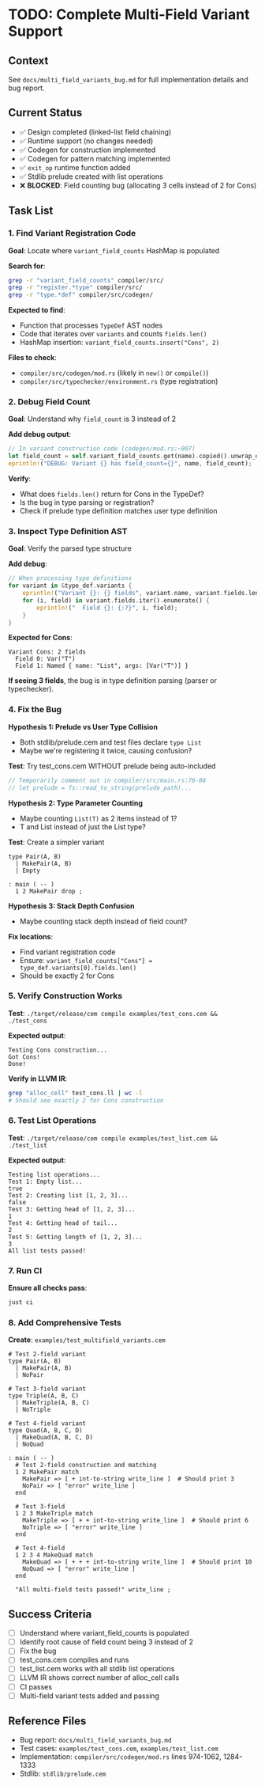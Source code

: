 # TODO: Complete Multi-Field Variant Support

## Context
See `docs/multi_field_variants_bug.md` for full implementation details and bug report.

## Current Status
- ✅ Design completed (linked-list field chaining)
- ✅ Runtime support (no changes needed)
- ✅ Codegen for construction implemented
- ✅ Codegen for pattern matching implemented
- ✅ `exit_op` runtime function added
- ✅ Stdlib prelude created with list operations
- ❌ **BLOCKED**: Field counting bug (allocating 3 cells instead of 2 for Cons)

## Task List

### 1. Find Variant Registration Code
**Goal**: Locate where `variant_field_counts` HashMap is populated

**Search for**:
```bash
grep -r "variant_field_counts" compiler/src/
grep -r "register.*type" compiler/src/
grep -r "type.*def" compiler/src/codegen/
```

**Expected to find**:
- Function that processes `TypeDef` AST nodes
- Code that iterates over `variants` and counts `fields.len()`
- HashMap insertion: `variant_field_counts.insert("Cons", 2)`

**Files to check**:
- `compiler/src/codegen/mod.rs` (likely in `new()` or `compile()`)
- `compiler/src/typechecker/environment.rs` (type registration)

### 2. Debug Field Count
**Goal**: Understand why `field_count` is 3 instead of 2

**Add debug output**:
```rust
// In variant construction code (codegen/mod.rs:~907)
let field_count = self.variant_field_counts.get(name).copied().unwrap_or(0);
eprintln!("DEBUG: Variant {} has field_count={}", name, field_count);
```

**Verify**:
- What does `fields.len()` return for Cons in the TypeDef?
- Is the bug in type parsing or registration?
- Check if prelude type definition matches user type definition

### 3. Inspect Type Definition AST
**Goal**: Verify the parsed type structure

**Add debug**:
```rust
// When processing type definitions
for variant in &type_def.variants {
    eprintln!("Variant {}: {} fields", variant.name, variant.fields.len());
    for (i, field) in variant.fields.iter().enumerate() {
        eprintln!("  Field {}: {:?}", i, field);
    }
}
```

**Expected for Cons**:
```
Variant Cons: 2 fields
  Field 0: Var("T")
  Field 1: Named { name: "List", args: [Var("T")] }
```

**If seeing 3 fields**, the bug is in type definition parsing (parser or typechecker).

### 4. Fix the Bug

**Hypothesis 1: Prelude vs User Type Collision**
- Both stdlib/prelude.cem and test files declare `type List`
- Maybe we're registering it twice, causing confusion?

**Test**: Try test_cons.cem WITHOUT prelude being auto-included
```rust
// Temporarily comment out in compiler/src/main.rs:78-88
// let prelude = fs::read_to_string(prelude_path)...
```

**Hypothesis 2: Type Parameter Counting**
- Maybe counting `List(T)` as 2 items instead of 1?
- T and List instead of just the List type?

**Test**: Create a simpler variant
```cem
type Pair(A, B)
  | MakePair(A, B)
  | Empty

: main ( -- )
  1 2 MakePair drop ;
```

**Hypothesis 3: Stack Depth Confusion**
- Maybe counting stack depth instead of field count?

**Fix locations**:
- Find variant registration code
- Ensure: `variant_field_counts["Cons"] = type_def.variants[0].fields.len()`
- Should be exactly 2 for Cons

### 5. Verify Construction Works
**Test**: `./target/release/cem compile examples/test_cons.cem && ./test_cons`

**Expected output**:
```
Testing Cons construction...
Got Cons!
Done!
```

**Verify in LLVM IR**:
```bash
grep "alloc_cell" test_cons.ll | wc -l
# Should see exactly 2 for Cons construction
```

### 6. Test List Operations
**Test**: `./target/release/cem compile examples/test_list.cem && ./test_list`

**Expected output**:
```
Testing list operations...
Test 1: Empty list...
true
Test 2: Creating list [1, 2, 3]...
false
Test 3: Getting head of [1, 2, 3]...
1
Test 4: Getting head of tail...
2
Test 5: Getting length of [1, 2, 3]...
3
All list tests passed!
```

### 7. Run CI
**Ensure all checks pass**:
```bash
just ci
```

### 8. Add Comprehensive Tests
**Create**: `examples/test_multifield_variants.cem`

```cem
# Test 2-field variant
type Pair(A, B)
  | MakePair(A, B)
  | NoPair

# Test 3-field variant
type Triple(A, B, C)
  | MakeTriple(A, B, C)
  | NoTriple

# Test 4-field variant
type Quad(A, B, C, D)
  | MakeQuad(A, B, C, D)
  | NoQuad

: main ( -- )
  # Test 2-field construction and matching
  1 2 MakePair match
    MakePair => [ + int-to-string write_line ]  # Should print 3
    NoPair => [ "error" write_line ]
  end

  # Test 3-field
  1 2 3 MakeTriple match
    MakeTriple => [ + + int-to-string write_line ]  # Should print 6
    NoTriple => [ "error" write_line ]
  end

  # Test 4-field
  1 2 3 4 MakeQuad match
    MakeQuad => [ + + + int-to-string write_line ]  # Should print 10
    NoQuad => [ "error" write_line ]
  end

  "All multi-field tests passed!" write_line ;
```

## Success Criteria
- [ ] Understand where variant_field_counts is populated
- [ ] Identify root cause of field count being 3 instead of 2
- [ ] Fix the bug
- [ ] test_cons.cem compiles and runs
- [ ] test_list.cem works with all stdlib list operations
- [ ] LLVM IR shows correct number of alloc_cell calls
- [ ] CI passes
- [ ] Multi-field variant tests added and passing

## Reference Files
- Bug report: `docs/multi_field_variants_bug.md`
- Test cases: `examples/test_cons.cem`, `examples/test_list.cem`
- Implementation: `compiler/src/codegen/mod.rs` lines 974-1062, 1284-1333
- Stdlib: `stdlib/prelude.cem`
